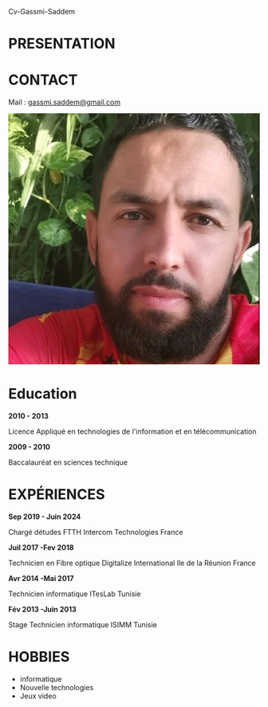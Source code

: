 
Cv-Gassmi-Saddem

# PRESENTATION
# CONTACT

Mail : gassmi.saddem@gmail.com  

![photo de moi](https://github.com/Saddemga/CV-/blob/main/saddem.jpg)  
# Education

**2010 - 2013**

Licence Appliqué en technologies de l'information et en télécommunication

**2009 - 2010**

Baccalauréat en sciences technique

    
# EXPÉRIENCES 

 **Sep 2019 - Juin 2024** 

 Chargé détudes FTTH
 Intercom Technologies France

 **Juil 2017 -Fev 2018** 

 Technicien en Fibre optique
 Digitalize International Ile de la Réunion France 

**Avr 2014 -Mai 2017** 

Technicien informatique 
ITesLab Tunisie

**Fév 2013 -Juin 2013**
 
 Stage Technicien informatique 
 ISIMM Tunisie

# HOBBIES

* informatique
* Nouvelle technologies  
* Jeux video 
  
